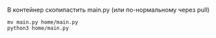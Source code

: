 В контейнер скопипастить main.py (или по-нормальному через pull)

```
mv main.py home/main.py
python3 home/main.py
```